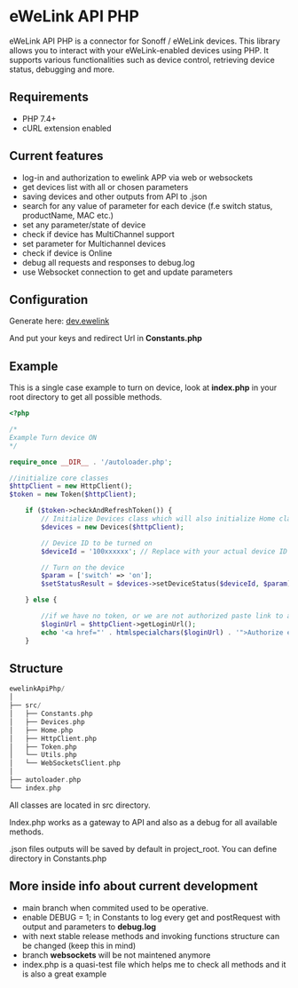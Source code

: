 # eWeLink API PHP

eWeLink API PHP is a connector for Sonoff / eWeLink devices. This library allows you to interact with your eWeLink-enabled devices using PHP. It supports various functionalities such as device control, retrieving device status, debugging and more.

## Requirements

- PHP 7.4+
- cURL extension enabled

## Current features

- log-in and authorization to ewelink APP via web or websockets
- get devices list with all or chosen parameters
- saving devices and other outputs from API to .json
- search for any value of parameter for each device (f.e switch status, productName, MAC etc.)
- set any parameter/state of device
- check if device has MultiChannel support
- set parameter for Multichannel devices
- check if device is Online
- debug all requests and responses to debug.log
- use Websocket connection to get and update parameters

## Configuration

Generate here: [dev.ewelink](https://dev.ewelink.cc/)

And put your keys and redirect Url in **Constants.php**

## Example

This is a single case example to turn on device, look at **index.php** in your root directory to get all possible methods.

```php
<?php

/*
Example Turn device ON
*/

require_once __DIR__ . '/autoloader.php';

//initialize core classes
$httpClient = new HttpClient();
$token = new Token($httpClient);

    if ($token->checkAndRefreshToken()) {
        // Initialize Devices class which will also initialize Home class and fetch family data
        $devices = new Devices($httpClient);

        // Device ID to be turned on
        $deviceId = '100xxxxxx'; // Replace with your actual device ID

        // Turn on the device
        $param = ['switch' => 'on'];
        $setStatusResult = $devices->setDeviceStatus($deviceId, $param);

    } else {

        //if we have no token, or we are not authorized paste link to authorization
        $loginUrl = $httpClient->getLoginUrl();
        echo '<a href="' . htmlspecialchars($loginUrl) . '">Authorize ewelinkApiPhp</a>';
    }

```

## Structure

``` rust
ewelinkApiPhp/
│
├── src/
│   ├── Constants.php
│   ├── Devices.php
│   ├── Home.php
│   ├── HttpClient.php
│   ├── Token.php
│   └── Utils.php
│   └── WebSocketsClient.php
│
├── autoloader.php
└── index.php
```

All classes are located in src directory.

Index.php works as a gateway to API and also as a debug for all available methods.

.json files outputs will be saved by default in project_root. You can define directory in Constants.php

## More inside info about current development

- main branch when commited used to be operative.
- enable DEBUG = 1; in Constants to log every get and postRequest with output and parameters to **debug.log**
- with next stable release methods and invoking functions structure can be changed (keep this in mind)
- branch **websockets** will be not maintened anymore
- index.php is a quasi-test file which helps me to check all methods and it is also a great example
